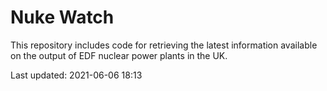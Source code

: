 # Nuke Watch

This repository includes code for retrieving the latest information available on the output of EDF nuclear power plants in the UK.

Last updated: 2021-06-06 18:13